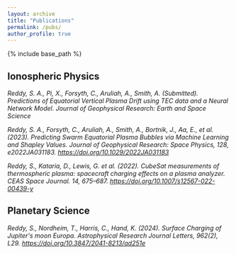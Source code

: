 ```yaml
---
layout: archive
title: "Publications"
permalink: /pubs/
author_profile: true
---
```


{% include base_path %}

## Ionospheric Physics
_Reddy, S. A., Pi, X., Forsyth, C., Aruliah, A., Smith, A. (Submitted). Predictions of Equatorial Vertical Plasma Drift using TEC data and a Neural Network Model. Journal of Geophysical Research: Earth and Space Science_

_Reddy, S. A., Forsyth, C., Aruliah, A., Smith, A., Bortnik, J., Aa, E., et al. (2023). Predicting Swarm Equatorial Plasma Bubbles via Machine Learning and Shapley Values. Journal of Geophysical Research: Space Physics, 128, e2022JA031183. https://doi.org/10.1029/2022JA031183_

_Reddy, S., Kataria, D., Lewis, G. et al. (2022). CubeSat measurements of thermospheric plasma: spacecraft charging effects on a plasma analyzer. CEAS Space Journal. 14, 675–687. https://doi.org/10.1007/s12567-022-00439-y_

## Planetary Science
_Reddy, S., Nordheim, T., Harris, C., Hand, K. (2024). Surface Charging of Jupiter's moon Europa. Astrophysical Research Journal Letters, 962(2), L29. https://doi.org/10.3847/2041-8213/ad251e_
